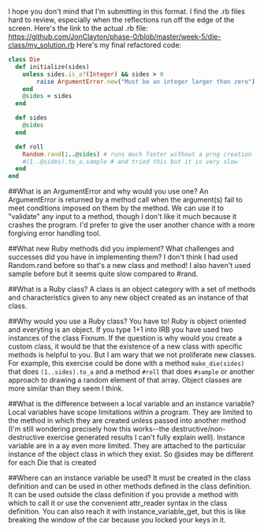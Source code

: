 I hope you don't mind that I'm submitting in this format.  I find the .rb files hard to review, especially when the reflections run off the edge of the screen.
Here's the link to the actual .rb file: https://github.com/JonClayton/phase-0/blob/master/week-5/die-class/my_solution.rb
Here's my final refactored code:
```ruby
class Die
  def initialize(sides)
  	unless sides.is_a?(Integer) && sides > 0
  		raise ArgumentError.new("Must be an integer larger than zero")
  	end
    @sides = sides
  end

  def sides
    @sides
  end

  def roll
    Random.rand(1..@sides) # runs much faster without a prng creation
    #(1..@sides).to_a.sample # and tried this but it is very slow
  end
end
```

##What is an ArgumentError and why would you use one?
An ArgumentError is returned by a method call when the argument(s) fail to meet conditions imposed on them by the method. We can use it to "validate" any input to a method, though I don't like it much because it crashes the program.  I'd prefer to give the user another chance with a more forgiving error handling tool.

##What new Ruby methods did you implement? What challenges and successes did you have in implementing them?
I don't think I had used Random.rand before so that's a new class and method! I also haven't used sample before but it seems quite slow compared to #rand.

##What is a Ruby class?
A class is an object category with a set of methods and characteristics given to any new object created as an instance of that class.

##Why would you use a Ruby class?
You have to! Ruby is object oriented and everyting is an object.  If you type 1+1 into IRB you have used two instances of the class Fixnum. If the question is why would you create a custom class, it would be that the existence of a new class with specific methods is helpful to you. But I am wary that we not proliferate new classes. For example, this exercise could be done with a method `make_die(sides)` that does `(1..sides).to_a` and a method `#roll` that does `#sample` or another approach to drawing a random element of that array.  Object classes are more similar than they seem I think.

##What is the difference between a local variable and an instance variable?
Local variables have scope limitations within a program. They are limited to the method in which they are created unless passed into another method (I'm still wondering precisely how this works--the destructive/non-destructive exercise generated results I can't fully explain well). Instance variable are in a ay even more limited. They are attached to the particular instance of the object class in which they exist.  So @sides may be different for each Die that is created

##Where can an instance variable be used?
It must be created in the class definition and can be used in other methods defined in the class definition. It can be used outside the class definition if you provide a method with which to call it or use the convenient attr_reader syntax in the class definition. You can also reach it with instance_variable_get, but this is like breaking the window of the car because you locked your keys in it. 
